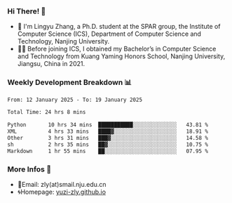 ### Hi There! 👋 
- 🐳 I'm Lingyu Zhang, a Ph.D. student at the SPAR group, the Institute of Computer Science (ICS), Department of Computer Science and Technology, Nanjing University.
- 🧑‍🎓 Before joining ICS, I obtained my Bachelor’s in Computer Science and Technology from Kuang Yaming Honors School, Nanjing University, Jiangsu, China in 2021.

### Weekly Development Breakdown :bar_chart:

<!--START_SECTION:waka-->

```txt
From: 12 January 2025 - To: 19 January 2025

Total Time: 24 hrs 8 mins

Python       10 hrs 34 mins  ███████████░░░░░░░░░░░░░░   43.81 %
XML          4 hrs 33 mins   ████▓░░░░░░░░░░░░░░░░░░░░   18.91 %
Other        3 hrs 31 mins   ███▓░░░░░░░░░░░░░░░░░░░░░   14.58 %
sh           2 hrs 35 mins   ██▓░░░░░░░░░░░░░░░░░░░░░░   10.75 %
Markdown     1 hr 55 mins    ██░░░░░░░░░░░░░░░░░░░░░░░   07.95 %
```

<!--END_SECTION:waka-->

<!--
### Github Contributions :octocat:

![](https://raw.githubusercontent.com/yuzi-zly/yuzi-zly/output/github-contribution-grid-snake.svg)              
-->

### More Infos 📖

- 📧Email: zly(at)smail.nju.edu.cn
- 🌀Homepage: [yuzi-zly.github.io](https://yuzi-zly.github.io/)
